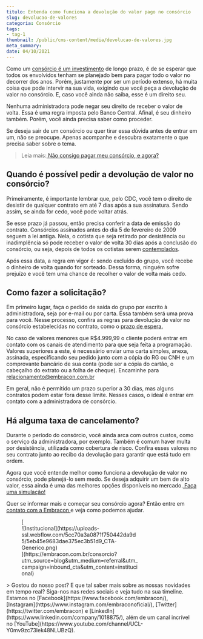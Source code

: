 ```yaml
---
titulo: Entenda como funciona a devolução do valor pago no consórcio
slug: devolucao-de-valores
categoria: Consórcio
tags:
- tag-1
thumbnail: /public/cms-content/media/devolucao-de-valores.jpg
meta_summary: 
date: 04/10/2021
---
```

Como um [consórcio é um investimento](https://www.embracon.com.br/blog/8-motivos-que-comprovam-que-consorcio-e-investimento) de longo prazo, é de se esperar que todos os envolvidos tenham se planejado bem para pagar todo o valor no decorrer dos anos. Porém, justamente por ser um período extenso, há muita coisa que pode intervir na sua vida, exigindo que você peça a devolução de valor no consórcio. E, caso você ainda não saiba, esse é um direito seu.

Nenhuma administradora pode negar seu direito de receber o valor de volta. Essa é uma regra imposta pelo Banco Central. Afinal, é seu dinheiro também. Porém, você ainda precisa saber como proceder.

Se deseja sair de um consórcio ou quer tirar essa dúvida antes de entrar em um, não se preocupe. Apenas acompanhe e descubra exatamente o que precisa saber sobre o tema.

> Leia mais:[ Não consigo pagar meu consórcio, e agora?](https://www.embracon.com.br/blog/nao-consigo-pagar-meu-consorcio-e-agora)

Quando é possível pedir a devolução de valor no consórcio?
----------------------------------------------------------

Primeiramente, é importante lembrar que, pelo CDC, você tem o direito de desistir de qualquer contrato em até 7 dias após a sua assinatura. Sendo assim, se ainda for cedo, você pode voltar atrás.

Se esse prazo já passou, então precisa conferir a data de emissão do contrato. Consórcios assinados antes do dia 5 de fevereiro de 2009 seguem a lei antiga. Nela, o cotista que seja retirado por desistência ou inadimplência só pode receber o valor de volta 30 dias após a conclusão do consórcio, ou seja, depois de todos os cotistas serem [contemplados](https://www.embracon.com.br/conhecaoconsorcio/como-faco-para-ser-contemplado).

Após essa data, a regra em vigor é: sendo excluído do grupo, você recebe o dinheiro de volta quando for sorteado. Dessa forma, ninguém sofre prejuízo e você tem uma chance de recolher o valor de volta mais cedo.

Como fazer a solicitação?
-------------------------

Em primeiro lugar, faça o pedido de saída do grupo por escrito à administradora, seja por e-mail ou por carta. Essa também será uma prova para você. Nesse processo, confira as regras para devolução de valor no consórcio estabelecidas no contrato, como o [prazo de espera.](https://www.embracon.com.br/conhecaoconsorcio/no-consorcio-existe-prazo-especifico-para-contemplacao)

No caso de valores menores que R$4.999,99 o cliente poderá entrar em contato com os canais de atendimento para que seja feita a programação. Valores superiores a este, é necessário enviar uma carta simples, anexa, assinada, especificando seu pedido junto com a cópia do RG ou CNH e um comprovante bancário de sua conta (pode ser a cópia do cartão, o cabeçalho do extrato ou a folha de cheque). Encaminhe para[ relacionamento@embracon.com.br](http://relacionamento@embracon.com.br)

Em geral, não é permitido um prazo superior a 30 dias, mas alguns contratos podem estar fora desse limite. Nesses casos, o ideal é entrar em contato com a administradora de consórcio.

Há alguma taxa de cancelamento?
-------------------------------

Durante o período do consórcio, você ainda arca com outros custos, como o serviço da administradora, por exemplo. Também é comum haver multa por desistência, utilizada como cobertura de risco. Confira esses valores no seu contrato junto ao recibo da devolução para garantir que está tudo em ordem.

Agora que você entende melhor como funciona a devolução de valor no consórcio, pode planejá-lo sem medo. Se deseja adquirir um bem de alto valor, essa ainda é uma das melhores opções disponíveis no mercado.[ Faça uma simulação!](https://www.embracon.com.br/consorcio-servicos)

Quer se informar mais e começar seu consórcio agora? Então entre em [contato com a Embracon ](https://www.embracon.com.br/blog/canais-de-atendimento-embracon)e veja como podemos ajudar.

<figure class="w-richtext-figure-type-image w-richtext-align-center" style="max-width:310px">[<div>![Institucional](https://uploads-ssl.webflow.com/5cc70a3a0871f750442da9d5/5eb45e9683dae375ec3b51d9_CTA-Generico.png)</div>](https://embracon.com.br/consorcio?utm_source=blog&utm_medium=referral&utm_campaign=inbound_cta&utm_content=institucional)</figure>> Gostou do nosso post? E que tal saber mais sobre as nossas novidades em tempo real? Siga-nos nas redes sociais e veja tudo na sua timeline. Estamos no [Facebook](https://www.facebook.com/embracon/), [Instagram](https://www.instagram.com/embraconoficial/), [Twitter](https://twitter.com/embracon) e [LinkedIn](https://www.linkedin.com/company/1018875/), além de um canal incrível no [YouTube](https://www.youtube.com/channel/UCL-Y0mv9zc73Iek48NLUBzQ).
